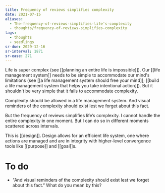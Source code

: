 ```yaml
---
title: Frequency of reviews simplifies complexity
date: 2021-07-15
aliases:
  - The-frequency-of-reviews-simplifies-life’s-complexity
  - thoughts/frequency-of-reviews-simplifies-complexity
tags:
  - thoughts
  - seedlings
sr-due: 2029-12-16
sr-interval: 1871
sr-ease: 271
---
```

Life is super complex (see [[planning an entire life is impossible]]). Our [[life management system]] needs to be simple to accommodate our mind's limitations (see [[a life management system should free your mind]]; [[build a life management system that helps you take intentional action]]). But it shouldn't be very simple that it fails to accommodate complexity.

Complexity should be allowed in a life management system. And visual reminders of the complexity should exist lest we forget about this fact.

But the frequency of reviews simplifies life’s complexity. I cannot handle the entire complexity in one moment. But I can do so in different moments scattered across intervals.

This is [[design]]. Design allows for an efficient life system, one where actions are managed and are in integrity with higher-level convergence tools like [[purpose]] and [[goal]]s.

# To do

- "And visual reminders of the complexity should exist lest we forget about this fact.” What do you mean by this?